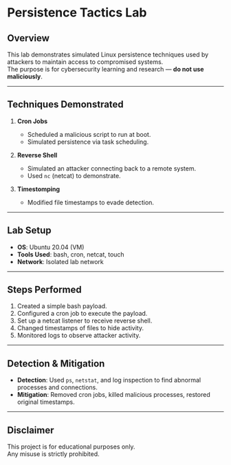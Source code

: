 # Persistence Tactics Lab

## Overview
This lab demonstrates simulated Linux persistence techniques used by attackers to maintain access to compromised systems.  
The purpose is for cybersecurity learning and research — **do not use maliciously**.

---

## Techniques Demonstrated
1. **Cron Jobs**
   - Scheduled a malicious script to run at boot.
   - Simulated persistence via task scheduling.

2. **Reverse Shell**
   - Simulated an attacker connecting back to a remote system.
   - Used `nc` (netcat) to demonstrate.

3. **Timestomping**
   - Modified file timestamps to evade detection.

---

## Lab Setup
- **OS**: Ubuntu 20.04 (VM)
- **Tools Used**: bash, cron, netcat, touch
- **Network**: Isolated lab network

---

## Steps Performed
1. Created a simple bash payload.
2. Configured a cron job to execute the payload.
3. Set up a netcat listener to receive reverse shell.
4. Changed timestamps of files to hide activity.
5. Monitored logs to observe attacker activity.

---

## Detection & Mitigation
- **Detection**: Used `ps`, `netstat`, and log inspection to find abnormal processes and connections.
- **Mitigation**: Removed cron jobs, killed malicious processes, restored original timestamps.

---

## Disclaimer
This project is for educational purposes only.  
Any misuse is strictly prohibited.


